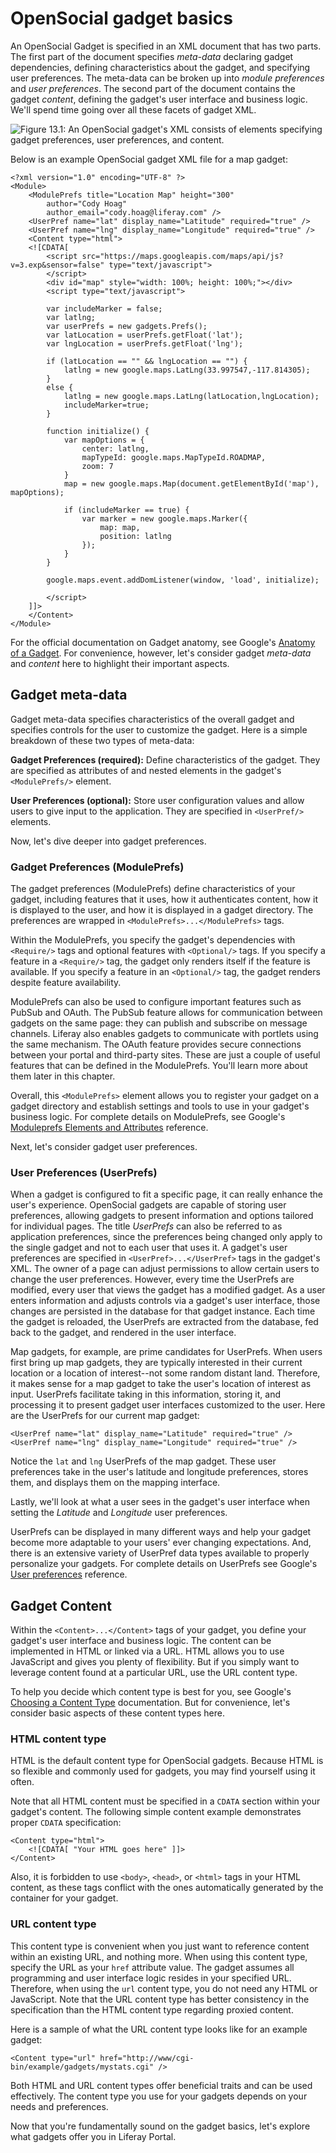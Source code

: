 # OpenSocial gadget basics

An OpenSocial Gadget is specified in an XML document that has two parts. The
first part of the document specifies *meta-data* declaring gadget dependencies,
defining characteristics about the gadget, and specifying user preferences. The
meta-data can be broken up into *module preferences* and *user preferences*.
The second part of the document contains the gadget *content*, defining the
gadget's user interface and business logic. We'll spend time going over all
these facets of gadget XML.

![Figure 13.1: An OpenSocial gadget's XML consists of elements specifying gadget preferences, user preferences, and content.](../../images/opensocial-22.png)

Below is an example OpenSocial gadget XML file for a map gadget:

	<?xml version="1.0" encoding="UTF-8" ?>
	<Module>
		<ModulePrefs title="Location Map" height="300"
		    author="Cody Hoag" 
			author_email="cody.hoag@liferay.com" /> 
		<UserPref name="lat" display_name="Latitude" required="true" /> 
		<UserPref name="lng" display_name="Longitude" required="true" /> 
		<Content type="html">
		<![CDATA[ 
			<script src="https://maps.googleapis.com/maps/api/js?v=3.exp&sensor=false" type="text/javascript">
			</script>
			<div id="map" style="width: 100%; height: 100%;"></div>
			<script type="text/javascript">
			
			var includeMarker = false;
			var latlng;
			var userPrefs = new gadgets.Prefs();
            var latLocation = userPrefs.getFloat('lat');
            var lngLocation = userPrefs.getFloat('lng');
			
			if (latLocation == "" && lngLocation == "") {
			    latlng = new google.maps.LatLng(33.997547,-117.814305);
			}
			else {
			    latlng = new google.maps.LatLng(latLocation,lngLocation);
			    includeMarker=true;
			}
			
			function initialize() {
                var mapOptions = {
                    center: latlng,
                    mapTypeId: google.maps.MapTypeId.ROADMAP,
                    zoom: 7
                }
                map = new google.maps.Map(document.getElementById('map'), mapOptions);
                
                if (includeMarker == true) {
                    var marker = new google.maps.Marker({
                        map: map,
                        position: latlng
                    });
                }
            }

            google.maps.event.addDomListener(window, 'load', initialize);

            </script>
        ]]> 
		</Content>
	</Module>

For the official documentation on Gadget anatomy, see Google's [Anatomy of a
Gadget](https://developers.google.com/gadgets/docs/basic#Anatomy). For
convenience, however, let's consider gadget *meta-data* and *content* here to
highlight their important aspects.

## Gadget meta-data

Gadget meta-data specifies characteristics of the overall gadget and specifies
controls for the user to customize the gadget. Here is a simple breakdown of
these two types of meta-data:

**Gadget Preferences (required):** Define characteristics of the gadget. They are
specified as attributes of and nested elements in the gadget's `<ModulePrefs/>`
element.

**User Preferences (optional):** Store user configuration values and allow users
to give input to the application. They are specified in `<UserPref/>` elements.

Now, let's dive deeper into gadget preferences.

### Gadget Preferences (ModulePrefs)

The gadget preferences (ModulePrefs) define characteristics of your gadget,
including features that it uses, how it authenticates content, how it is
displayed to the user, and how it is displayed in a gadget directory. The
preferences are wrapped in `<ModulePrefs>...</ModulePrefs>` tags.

Within the ModulePrefs, you specify the gadget's dependencies with `<Require/>`
tags and optional features with `<Optional/>` tags. If you specify a feature in
a `<Require/>` tag, the gadget only renders itself if the feature is available.
If you specify a feature in an `<Optional/>` tag, the gadget renders despite
feature availability.

ModulePrefs can also be used to configure important features such as PubSub and
OAuth. The PubSub feature allows for communication between gadgets on the same
page: they can publish and subscribe on message channels. Liferay also enables
gadgets to communicate with portlets using the same mechanism. The OAuth
feature provides secure connections between your portal and third-party sites.
These are just a couple of useful features that can be defined in the
ModulePrefs. You'll learn more about them later in this chapter.

Overall, this `<ModulePrefs>` element allows you to register your gadget on a
gadget directory and establish settings and tools to use in your gadget's
business logic. For complete details on ModulePrefs, see Google's [Moduleprefs
Elements and
Attributes](https://developers.google.com/gadgets/docs/xml_reference#Moduleprefs_Ref)
reference.

Next, let's consider gadget user preferences.

### User Preferences (UserPrefs)

When a gadget is configured to fit a specific page, it can really enhance the
user's experience. OpenSocial gadgets are capable of storing user preferences,
allowing gadgets to present information and options tailored for individual
pages. The title *UserPrefs* can also be referred to as application
preferences, since the preferences being changed only apply to the single
gadget and not to each user that uses it. A gadget's user preferences are
specified in `<UserPref>...</UserPref>` tags in the gadget's XML. The owner of
a page can adjust permissions to allow certain users to change the user
preferences. However, every time the UserPrefs are modified, every user that
views the gadget has a modified gadget. As a user enters information and
adjusts controls via a gadget's user interface, those changes are persisted in
the database for that gadget instance. Each time the gadget is reloaded, the
UserPrefs are extracted from the database, fed back to the gadget, and rendered
in the user interface.

Map gadgets, for example, are prime candidates for UserPrefs. When users first
bring up map gadgets, they are typically interested in their current location or
a location of interest--not some random distant land. Therefore, it makes sense
for a map gadget to take the user's location of interest as input. UserPrefs
facilitate taking in this information, storing it, and processing it to present
gadget user interfaces customized to the user. Here are the UserPrefs for our
current map gadget:
 
	<UserPref name="lat" display_name="Latitude" required="true" />
	<UserPref name="lng" display_name="Longitude" required="true" />

Notice the `lat` and `lng` UserPrefs of the map gadget. These user preferences
take in the user's latitude and longitude preferences, stores them, and displays
them on the mapping interface.

Lastly, we'll look at what a user sees in the gadget's user interface when
setting the *Latitude* and *Longitude* user preferences. 

<!--
Here is a snapshot of
what this window looks like on Liferay Portal:

!incorrect[Figure 13.2: Here, the map gadget's user preference is made available for user input.](../../images/opensocial-21.png)
-->

<!-- Need to update snapshot above with updated Map gadget. I'm unable to do it
at the present time because the Gadget Editor doesn't currently work for 6.1.
-->

UserPrefs can be displayed in many different ways and help your gadget become
more adaptable to your users' ever changing expectations. And, there is an
extensive variety of UserPref data types available to properly personalize your
gadgets. For complete details on UserPrefs see Google's [User
preferences](https://developers.google.com/gadgets/docs/xml_reference#Userprefs_Ref)
reference.

## Gadget Content

Within the `<Content>...</Content>` tags of your gadget, you define your
gadget's user interface and business logic. The content can be implemented in
HTML or linked via a URL. HTML allows you to use JavaScript and gives you
plenty of flexibility. But if you simply want to leverage content found at a
particular URL, use the URL content type.

To help you decide which content type is best for you, see Google's [Choosing a
Content
Type](https://developers.google.com/gadgets/docs/fundamentals#Content_Type)
documentation. But for convenience, let's consider basic aspects of these
content types here.

### HTML content type

HTML is the default content type for OpenSocial gadgets. Because HTML is so
flexible and commonly used for gadgets, you may find yourself using it often.

Note that all HTML content must be specified in a `CDATA` section within your
gadget's content. The following simple content example demonstrates proper
`CDATA` specification:

	<Content type="html">
		<![CDATA[ "Your HTML goes here" ]]>
	</Content>

Also, it is forbidden to use `<body>`, `<head>`, or `<html>` tags in your HTML
content, as these tags conflict with the ones automatically generated by the
container for your gadget. 

### URL content type

This content type is convenient when you just want to reference content within
an existing URL, and nothing more. When using this content type, specify the URL
as your `href` attribute value. The gadget assumes all programming and user
interface logic resides in your specified URL. Therefore, when using the `url`
content type, you do not need any HTML or JavaScript. Note that the URL content
type has better consistency in the specification than the HTML content type
regarding proxied content.

Here is a sample of what the URL content type looks like for an example gadget:

	<Content type="url" href="http://www/cgi-bin/example/gadgets/mystats.cgi" />

Both HTML and URL content types offer beneficial traits and can be used
effectively. The content type you use for your gadgets depends on your needs and
preferences.

Now that you're fundamentally sound on the gadget basics, let's explore what
gadgets offer you in Liferay Portal.

